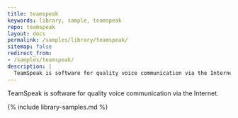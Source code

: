 ```yaml
---
title: teamspeak
keywords: library, sample, teamspeak
repo: teamspeak
layout: docs
permalink: /samples/library/teamspeak/
sitemap: false
redirect_from:
- /samples/teamspeak/
description: |
  TeamSpeak is software for quality voice communication via the Internet.
---
```


TeamSpeak is software for quality voice communication via the Internet.


{% include library-samples.md %}
